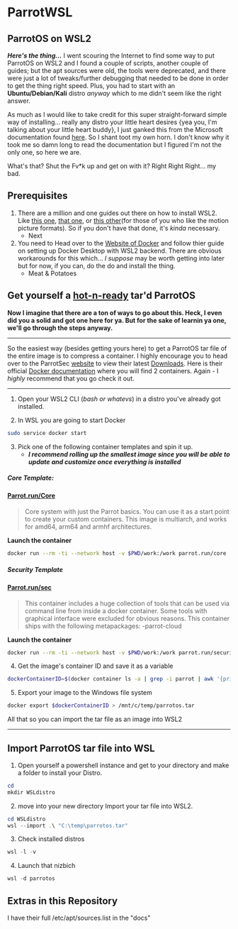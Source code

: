ParrotWSL
===========
ParrotOS on WSL2
-------------------

**_Here's the thing..._** I went scouring the Internet to find some way to put ParrotOS on WSL2 and I found a couple of scripts, another couple of guides; but the apt sources were old, the tools were deprecated, and there were just a lot of tweaks/further debugging that needed to be done in order to get the thing right speed. Plus, you had to start with an **Ubuntu/Debian/Kali** distro _anyway_ which to me didn't seem like the right answer. 

As much as I would like to take credit for this super straight-forward simple way of installing... really any distro your little heart desires {yea you, I'm talking about your little heart buddy}, I just ganked this from the Microsoft documentation found [here](https://learn.microsoft.com/en-us/windows/wsl/use-custom-distro). So I shant toot my own horn. I don't know why it took me so damn long to read the documentation but I figured I'm not the only one, so here we are.

What's that? Shut the Fv\*k up and get on with it? Right Right Right... my bad.

Prerequisites 
-------------

1. There are a million and one guides out there on how to install WSL2.  Like [this one](https://learn.microsoft.com/en-us/windows/wsl/install), [that one](https://www.ceos3c.com/wsl-2/install-wsl2-with-windows-terminal/#:~:text=Install%20WSL2%20on%20Windows%20-%20The%20Easiest%20Way,3%20Step%203%20-%20Initial%20Ubuntu%20Setup%20), or [this other](https://youtu.be/VMZH9Pj2dXw)\(for those of you who like the motion picture formats\). So if you don't have that done, it's *kinda* necessary.
   - Next
2. You need to Head over to the [Website of Docker](https://docs.docker.com/desktop/install/windows-install/) and follow thier guide on setting up Docker Desktop with WSL2 backend. There are obvious workarounds for this which... *I suppose* may be worth getting into later but for now, if you can, do the do and install the thing.
   - Meat & Potatoes

 Get yourself a [hot-n-ready](https://littlecaesars.com/) tar'd ParrotOS
 -----------
**Now I imagine that there are a ton of ways to go about this.  Heck, I even did you a solid and got one here for ya.  But for the sake of learnin ya one, we'll go through the steps anyway.**

___

So the easiest way \(besides getting yours here\) to get a ParrotOS tar file of the entire image is to compress a container. I  highly encourage you to head over to the ParrotSec [website](https://parrotsec.org) to view their latest [Downloads](https://parrotsec.org/download/). Here is their official [Docker documentation](https://parrotsec.org/docs/cloud/parrot-on-docker/) where you will find 2 containers.  Again - I *highly* recommend that you go check it out.  
___
1. Open your WSL2 CLI (*bash or whatevs*) in a distro you've already got installed.

2. In WSL you are going to start Docker
```bash
sudo service docker start
```
3. Pick one of the following container templates and spin it up.
   + **_I recommend rolling up the smallest image since you will be able to update and customize once everything is installed_**

##### Core Template:
#### [Parrot.run/Core](https://parrotsec.org/docs/cloud/parrot-on-docker/#parrotruncore)
  >Core system with just the Parrot basics. You can use it as a start point to create your custom containers.
  >This image is multiarch, and works for amd64, arm64 and armhf architectures.

  **__Launch the container__**
  ```bash
  docker run --rm -ti --network host -v $PWD/work:/work parrot.run/core
  ```
##### Security Template
#### [Parrot.run/sec](https://parrotsec.org/docs/cloud/parrot-on-docker/#parrotrunsecurity)
  >This container includes a huge collection of tools that can be used via command line from inside a docker container.
  >Some tools with graphical interface were excluded for obvious reasons.
  >This container ships with the following metapackages:
  > -parrot-cloud

  **__Launch the container__**
  ```bash
  docker run --rm -ti --network host -v $PWD/work:/work parrot.run/security
  ```
  
  4. Get the image's container ID and save it as a variable 
  ```bash
  dockerContainerID=$(docker container ls -a | grep -i parrot | awk '{print $1}')
  ```
  5. Export your image to the Windows file system
  ```bash
  docker export $dockerContainerID > /mnt/c/temp/parrotos.tar
  ```
  All that so you can import the tar file as an image into WSL2
 ___
 
 Import ParrotOS tar file into WSL
 ---
 
  1. Open yourself a powershell instance and get to your <User> directory and make a folder to install your Distro.
  ```powershell
  cd
  mkdir WSLdistro
  ```
  
  2. move into your new directory Import your tar file into WSL2.
  ```powershell
  cd WSLdistro
  wsl --import .\ "C:\temp\parrotos.tar"
  ```
  3. Check installed distros
  ```powershell
  wsl -l -v
  ```
  4. Launch that nizbich
  ```powershell
  wsl -d parrotos
  ```
  
Extras in this Repository
---
I have their full /etc/apt/sources.list in the "docs"
